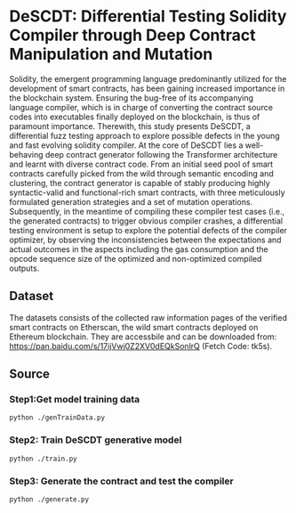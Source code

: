 # DeSCDT: Differential Testing Solidity Compiler through Deep Contract Manipulation and Mutation
Solidity, the emergent programming language predominantly utilized for the development of smart
contracts, has been gaining increased importance in the blockchain system. Ensuring the bug-free of
its accompanying language compiler, which is in charge of converting the contract source codes into
executables finally deployed on the blockchain, is thus of paramount importance. Therewith, this study
presents DeSCDT, a differential fuzz testing approach to explore possible defects in the young and
fast evolving solidity compiler. At the core of DeSCDT lies a well-behaving deep contract generator
following the Transformer architecture and learnt with diverse contract code. From an initial seed
pool of smart contracts carefully picked from the wild through semantic encoding and clustering,
the contract generator is capable of stably producing highly syntactic-valid and functional-rich smart
contracts, with three meticulously formulated generation strategies and a set of mutation operations.
Subsequently, in the meantime of compiling these compiler test cases (i.e., the generated contracts)
to trigger obvious compiler crashes, a differential testing environment is setup to explore the potential
defects of the compiler optimizer, by observing the inconsistencies between the expectations and
actual outcomes in the aspects including the gas consumption and the opcode sequence size of the optimized and non-optimized compiled outputs.


## Dataset
The datasets consists of the collected raw information pages of the verified smart contracts on Etherscan, the wild smart contracts deployed on Ethereum blockchain. They are accessbile and can be downloaded from: https://pan.baidu.com/s/17ijVwj0Z2XV0dEQkSonlrQ (Fetch Code: tk5s).

## Source

### Step1:Get model training data
```
python ./genTrainData.py
```

### Step2: Train DeSCDT generative model
```
python ./train.py
```

### Step3: Generate the contract and test the compiler
```
python ./generate.py
```
